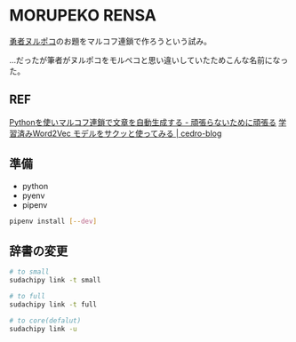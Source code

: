 # MORUPEKO RENSA

[勇者ヌルポコ](https://omocoro.jp/nurupoko/)のお題をマルコフ連鎖で作ろうという試み。

...だったが筆者がヌルポコをモルペコと思い違いしていたためこんな名前になった。

## REF

[Pythonを使いマルコフ連鎖で文章を自動生成する - 頑張らないために頑張る](https://ysko909.github.io/posts/how-to-use-markovify/)
[学習済みWord2Vec モデルをサクッと使ってみる | cedro-blog](http://cedro3.com/ai/word2vec-gensim/#google_vignette)

## 準備

* python
* pyenv
* pipenv

```sh
pipenv install [--dev]
```

## 辞書の変更

```sh
# to small
sudachipy link -t small

# to full
sudachipy link -t full

# to core(defalut)
sudachipy link -u
```

